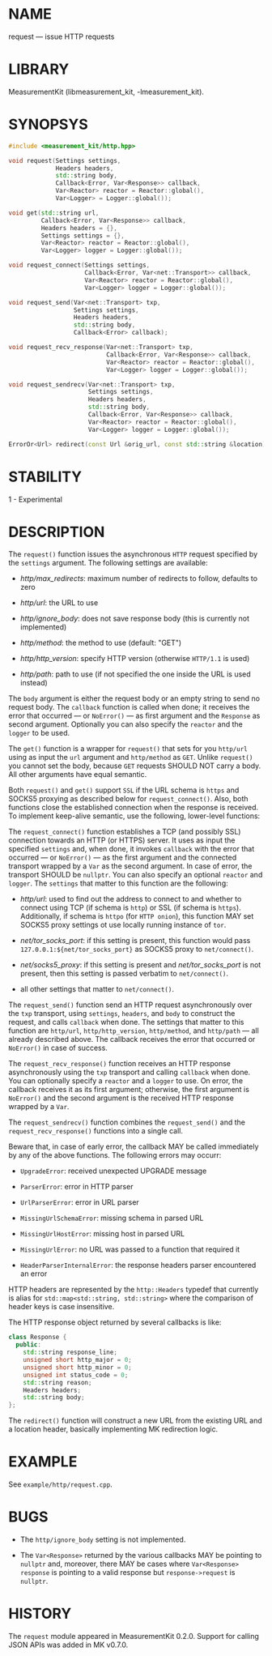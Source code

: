 # NAME
request &mdash; issue HTTP requests

# LIBRARY
MeasurementKit (libmeasurement_kit, -lmeasurement_kit).

# SYNOPSYS

```C++
#include <measurement_kit/http.hpp>

void request(Settings settings,
             Headers headers,
             std::string body,
             Callback<Error, Var<Response>> callback,
             Var<Reactor> reactor = Reactor::global(),
             Var<Logger> = Logger::global());

void get(std::string url,
         Callback<Error, Var<Response>> callback,
         Headers headers = {},
         Settings settings = {},
         Var<Reactor> reactor = Reactor::global(),
         Var<Logger> logger = Logger::global());

void request_connect(Settings settings,
                     Callback<Error, Var<net::Transport>> callback,
                     Var<Reactor> reactor = Reactor::global(),
                     Var<Logger> logger = Logger::global());

void request_send(Var<net::Transport> txp,
                  Settings settings,
                  Headers headers,
                  std::string body,
                  Callback<Error> callback);

void request_recv_response(Var<net::Transport> txp,
                           Callback<Error, Var<Response>> callback,
                           Var<Reactor> reactor = Reactor::global(),
                           Var<Logger> logger = Logger::global());

void request_sendrecv(Var<net::Transport> txp,
                      Settings settings,
                      Headers headers,
                      std::string body,
                      Callback<Error, Var<Response>> callback,
                      Var<Reactor> reactor = Reactor::global(),
                      Var<Logger> logger = Logger::global());

ErrorOr<Url> redirect(const Url &orig_url, const std::string &location);
```

# STABILITY

1 - Experimental

# DESCRIPTION

The `request()` function issues the asynchronous `HTTP` request
specified by the `settings` argument. The following settings are
available:

- *http/max_redirects*: maximum number of redirects to follow, defaults to zero

- *http/url*: the URL to use

- *http/ignore_body*: does not save response body (this is currently
  not implemented)

- *http/method*: the method to use (default: "GET")

- *http/http_version*: specify HTTP version (otherwise `HTTP/1.1` is used)

- *http/path*: path to use (if not specified the one inside the URL
  is used instead)

The `body` argument is either the request body or an empty string
to send no request body. The `callback` function is called when
done; it receives the error that occurred &mdash; or `NoError()`
&mdash; as first argument and the `Response` as second argument.
Optionally you can also specify the `reactor` and the `logger` to
be used.

The `get()` function is a wrapper for `request()` that sets for you
`http/url` using as input the `url` argument and `http/method` as
`GET`. Unlike `request()` you cannot set the body, because `GET`
requests SHOULD NOT carry a body. All other arguments have equal
semantic.

Both `request()` and `get()` support `SSL` if the URL schema is
`https` and SOCKS5 proxying as described below for `request_connect()`.
Also, both functions close the established connection when the
response is received. To implement keep-alive semantic, use the
following, lower-level functions:

The `request_connect()` function establishes a TCP (and possibly
SSL) connection towards an HTTP (or HTTPS) server. It uses as input
the specified `settings` and, when done, it invokes `callback` with
the error that occurred &mdash; or `NoError()` &mdash; as the first
argument and the connected transport wrapped by a `Var` as the
second argument. In case of error, the transport SHOULD be `nullptr`.
You can also specify an optional `reactor` and `logger`. The
`settings` that matter to this function are the following:

- *http/url*: used to find out the address to connect to and whether
  to connect using TCP (if schema is `http`) or SSL (if schema is
  `https`).  Additionally, if schema is `httpo` (for `HTTP onion`),
  this function MAY set SOCKS5 proxy settings ot use locally running
  instance of `tor`.

- *net/tor_socks_port*: if this setting is present, this function would pass
  `127.0.0.1:${net/tor_socks_port}` as SOCKS5 proxy to `net/connect()`.

- *net/socks5_proxy*: if this setting is present and *net/tor_socks_port* is
  not present, then this setting is passed verbatim to `net/connect()`.

- all other settings that matter to `net/connect()`.

The `request_send()` function send an HTTP request asynchronously
over the `txp` transport, using `settings`, `headers`, and `body`
to construct the request, and calls `callback` when done. The
settings that matter to this function are `http/url`, `http/http_version`,
`http/method`, and `http/path` &mdash; all already described above.
The callback receives the error that occurred or `NoError()` in
case of success.

The `request_recv_response()` function receives an HTTP response
asynchronously using the `txp` transport and calling `callback`
when done. You can optionally specify a `reactor` and a `logger`
to use. On error, the callback receives it as its first argument;
otherwise, the first argument is `NoError()` and the second argument
is the received HTTP response wrapped by a `Var`.

The `request_sendrecv()` function combines the `request_send()` and
the `request_recv_response()` functions into a single call.

Beware that, in case of early error, the callback MAY be called
immediately by any of the above functions. The following errors may
occurr:

- `UpgradeError`: received unexpected UPGRADE message

- `ParserError`: error in HTTP parser

- `UrlParserError`: error in URL parser

- `MissingUrlSchemaError`: missing schema in parsed URL

- `MissingUrlHostError`: missing host in parsed URL

- `MissingUrlError`: no URL was passed to a function that required it

- `HeaderParserInternalError`: the response headers parser encountered an error

HTTP headers are represented by the `http::Headers` typedef that
currently is alias for `std::map<std::string, std::string>` where
the comparison of header keys is case insensitive.

The HTTP response object returned by several callbacks is like:

```C++
class Response {
  public:
    std::string response_line;
    unsigned short http_major = 0;
    unsigned short http_minor = 0;
    unsigned int status_code = 0;
    std::string reason;
    Headers headers;
    std::string body;
};
```

The `redirect()` function will construct a new URL from the existing
URL and a location header, basically implementing MK redirection
logic.

# EXAMPLE

See `example/http/request.cpp`.

# BUGS

- The `http/ignore_body` setting is not implemented.

- The `Var<Response>` returned by the various callbacks MAY be pointing
  to `nullptr` and, moreover, there MAY be cases where `Var<Response> response`
  is pointing to a valid response but `response->request` is `nullptr`.

# HISTORY

The `request` module appeared in MeasurementKit 0.2.0. Support for calling
JSON APIs was added in MK v0.7.0.
